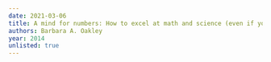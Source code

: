 ```yaml
---
date: 2021-03-06
title: A mind for numbers: How to excel at math and science (even if you flunked algebra)
authors: Barbara A. Oakley
year: 2014
unlisted: true
---
```


